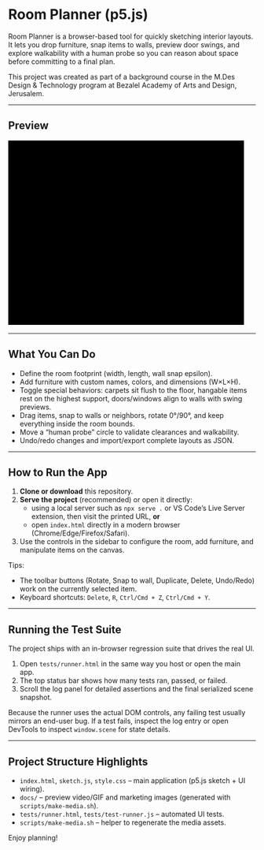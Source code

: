 # Room Planner (p5.js)

Room Planner is a browser-based tool for quickly sketching interior layouts. It lets you drop furniture, snap items to walls, preview door swings, and explore walkability with a human probe so you can reason about space before committing to a final plan.

This project was created as part of a background course in the M.Des Design & Technology program at Bezalel Academy of Arts and Design, Jerusalem.

---

## Preview

![preview.gif](docs/preview.gif)

---

## What You Can Do

- Define the room footprint (width, length, wall snap epsilon).
- Add furniture with custom names, colors, and dimensions (W×L×H).
- Toggle special behaviors: carpets sit flush to the floor, hangable items rest on the highest support, doors/windows align to walls with swing previews.
- Drag items, snap to walls or neighbors, rotate 0°/90°, and keep everything inside the room bounds.
- Move a “human probe” circle to validate clearances and walkability.
- Undo/redo changes and import/export complete layouts as JSON.

---

## How to Run the App

1. **Clone or download** this repository.
2. **Serve the project** (recommended) or open it directly:
   - using a local server such as `npx serve .` or VS Code’s Live Server extension, then visit the printed URL, **or**
   - open `index.html` directly in a modern browser (Chrome/Edge/Firefox/Safari).
3. Use the controls in the sidebar to configure the room, add furniture, and manipulate items on the canvas.

Tips:
- The toolbar buttons (Rotate, Snap to wall, Duplicate, Delete, Undo/Redo) work on the currently selected item.
- Keyboard shortcuts: `Delete`, `R`, `Ctrl/Cmd + Z`, `Ctrl/Cmd + Y`.

---

## Running the Test Suite

The project ships with an in-browser regression suite that drives the real UI.

1. Open `tests/runner.html` in the same way you host or open the main app.
2. The top status bar shows how many tests ran, passed, or failed.
3. Scroll the log panel for detailed assertions and the final serialized scene snapshot.

Because the runner uses the actual DOM controls, any failing test usually mirrors an end-user bug. If a test fails, inspect the log entry or open DevTools to inspect `window.scene` for state details.

---

## Project Structure Highlights

- `index.html`, `sketch.js`, `style.css` – main application (p5.js sketch + UI wiring).
- `docs/` – preview video/GIF and marketing images (generated with `scripts/make-media.sh`).
- `tests/runner.html`, `tests/test-runner.js` – automated UI tests.
- `scripts/make-media.sh` – helper to regenerate the media assets.

Enjoy planning!
